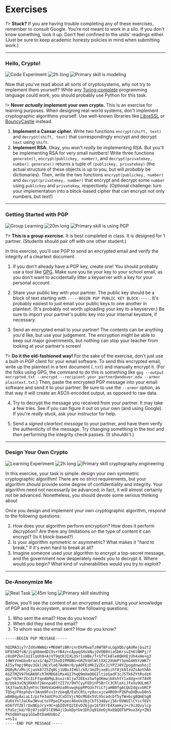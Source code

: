 # Exercises

?> **Stuck?** If you are having trouble completing any of these exercises, remember to consult Google. You're not meant to work in a silo. If you don't know something, look it up. Don't feel confined to the units' readings either. (Just be sure to keep academic honesty policies in mind when submitting work.)

---

### Hello, Crypto!

![Code Experiment](https://img.shields.io/badge/Type-Code%20Experiment-success.svg)
![2h long](https://img.shields.io/badge/Duration-2h-yellow.svg)
![Primary skill is modeling](https://img.shields.io/badge/Primary%20Skill-Following%20the%20Spec-informational.svg)

Now that you've read about all sorts of cryptosystems, why not try to implement them yourself? While any [Turing-complete](https://en.wikipedia.org/wiki/Turing_completeness) programming language could work, you should probably use Python for this task.

!> **Never _actually_ implement your own crypto.** This is an exercise for learning purposes. When designing real-world systems, don't implement cryptographic algorithms yourself. Use well-known libraries like [LibreSSL](https://www.libressl.org/) or [BouncyCastle](https://www.bouncycastle.org/) instead.

1. **Implement a Caesar cipher.** Write two functions `encrypt(shift, text)` and `decrypt(shift, text)` that correspondingly encrypt and decrypt `text` using `shift`.
2. **Implement RSA.** Okay, you won't _really_ be implementing RSA. But you'll be implementing RSA for very small numbers! Write three functions `generate()`, `encrypt(publickey, number)`, and `decrypt(privatekey, number)`. `generate()` returns a tuple of `(publickey, privatekey)` (the actual structure of these objects is up to you, but will _probably_ be dictionaries). Then, write the two functions `encrypt(publickey, number)` and `decrypt(privatekey, number)` that encrypt and decrypt some `number` using `publickey` and `privatekey`, respectively. (Optional challenge: turn your implementation into a block-based cipher that can encrypt not only numbers, but text!)

---

### Getting Started with PGP

![Group Learning](https://img.shields.io/badge/Type-Group%20Learning-success.svg)
![20m long](https://img.shields.io/badge/Duration-20m-yellow.svg)
![Primary skill is using PGP](https://img.shields.io/badge/Primary%20Skill-Using%20PGP-informational.svg)

?> **This is a group exercise.** It is best completed in class. It is designed for 1 partner. (Students should pair off with one other student.)

In this exercise, you'll use PGP to send an encrypted email and verify the integrity of a cleartext document.

1. If you don't already have a PGP key, create one! You should probably use a tool like [GPG](https://www.gnupg.org/). Make sure you tie your key to your school email, as you don't want to accidentally litter a keyserver with a key for your personal account.

2. Share your public key with your partner. The public key should be a block of text starting with `-----BEGIN PGP PUBLIC KEY BLOCK-----`. It's probably easiest to just email your public keys to one another in plaintext. (It's probably not worth uploading your key to a keyserver.) Be sure to import your partner's public key into your internal keystore, if necessary.

3. Send an encrypted email to your partner! The contents can be anything you'd like, but use your judgement. The encryption might be able to keep out major governments, but nothing can stop your teacher from looking at your partner's screen!

?> **Do it the old-fashioned way!** For the sake of the exercise, don't just use a built-in PGP client for your email software. To send this encrypted email, write up the plaintext in a text document (`.txt`) and manually encrypt it. (For the folks using GPG, the command to do this is something like `gpg --output encrypted.txt --encrypt --recipient your_partner@andover.edu --armor plaintext.txt`.) Then, paste the encrypted PGP message into your email software and send it to your partner. Be sure to use the `--armor` option, as that way it will create an ASCII-encoded output, as opposed to raw data.

4. Try to decrypt the message you received from your partner. It may take a few tries. See if you can figure it out on your own (and using Google). If you're _really_ stuck, ask your instructor for help.

5. Send a _signed cleartext message_ to your partner, and have them verify the authenticity of the message. Try changing something in the text and _then_ performing the integrity check passes. (It shouldn't.)

---

### Design Your Own Crypto

![Learning Experiment](https://img.shields.io/badge/Type-Learning%20Experiment-success.svg)
![2h long](https://img.shields.io/badge/Duration-2h-yellow.svg)
![Primary skill cryptography engineering](https://img.shields.io/badge/Primary%20Skill-Cryptographic%20Engineering-informational.svg)

In this exercise, your task is simple: design your own symmetric cryptographic algorithm! There are no strict requirements, but your algorithm _should_ provide some degree of confidentiality and integrity. Your algorithm need not necessarily be advanced; in fact, it will almost certainly _not_ be advanced. Nonetheless, you should devote some serious thinking about 

Once you design and implement your own cryptographic algorithm, respond to the following questions:

1. How does your algorithm perform encryption? How does it perform decryption? Are there any limitations on the type of content it can encrypt? (Is it block-based?)
2. Is your algorithm symmetric or asymmetric? What makes it "hard to break," if it's even hard to break at all?
3. Imagine someone used your algorithm to encrypt a top-secret message, and the government now desperately needs you to decrypt it. Where would you begin? What kind of vulnerabilities would you try to exploit?

---

### De-Anonymize Me

![Real Task](https://img.shields.io/badge/Type-Real%20Task-success.svg)
![45m long](https://img.shields.io/badge/Duration-45m-yellow.svg)
![Primary skill sleuthing](https://img.shields.io/badge/Primary%20Skill-Sleuthing-informational.svg)

Below, you'll see the content of an encrypted email. Using your knowledge of PGP and its ecosystem, answer the following questions:

1. Who sent the email? How do you know?
2. When did they send the email?
3. To whom was the email sent? How do you know?

```
-----BEGIN PGP MESSAGE-----

hQIMA3iy7rZdXxNWAQ/+M6bWfiBRrcnrDkP6waTz0WTBFsLGgXQb/gAURejGu2t2
UF934QfsN/jLgX6medDi9s+YB4z+cAppqSHskNujOVOB8ViaSbKrsuIh6lNHPj/f
c0s0PZknlUzIloUh9+AjVT9gtKJIXLOSr1sHBe/f+SfYCk8le0QHXEjUh4xHe+g3
19WtVVmGbx0razxS/4p2TIhvDIPM8NG+GRZhSHlWltXXC2XUmPY3okG4H5YzWK7r
AI5yfmpj9Rqv3GkliNLVle67AoNnr0/pAOFEzMkZyZEcJiYPZJ0YZpogdnwohojI
DQ8yR/xMsjCjuok87Z5Zq0Lj1UBsJIHGl/kX/3mZ9jxe8iihT8jk0IzUZsAothAh
6GZ7MZV97hGAK0Fch7KMDG8iMx4GI7hqQ9mXmOOGIltioGadF3cJ5Tk6ZYtRsdzK
ga/Y67HrZCcILFtqxAbMqL8suzrAljw72EExzSwfgOKmwjb8shtY1x4Ug+nV7AVR
m/bbk3xCNjRkKhf2Annpa0ltZI7V/9HTCyyFEDjnP5BrCc3CRloXiJfxXu9ULm67
lK37ow5LBJyHtVc7AHV4aGHHza0hvwqkppRPO3n7YiC7jaHB0fgACQU2dgsvbRCP
TQSq/F0zphdv+3Anm9Fvv3rzUeqB/EatCRtL+y0ocxjcwHRO9+PZ6PoDXBuvD0nS
wBABqyAxLaLI/pzfe3aUCPoJCxDIVjc9QcMG8x5VL9Scadcbf5yTWx6cg8QmESgR
du6sYnlJaC6w3WvuLtoYPpeIPxpec46oUxUbjCbTS348ycj56rOVWUIlCYicf6Vt
m56fVTZElrOxNEpJry+9C+qbIOVFQ2IEvDZ6jgv16fAYrE4XamkyJ+/9i3Qvylcp
tPaSzjkd/YDj07joQF5lE9N4jlDukDpYUe1DhJq918eOjHxEQQEFbP9oo3Xy+ZN3
PkSd8mYapp1GSwDtDaHUU8oZ
=+sIu
-----END PGP MESSAGE-----
```